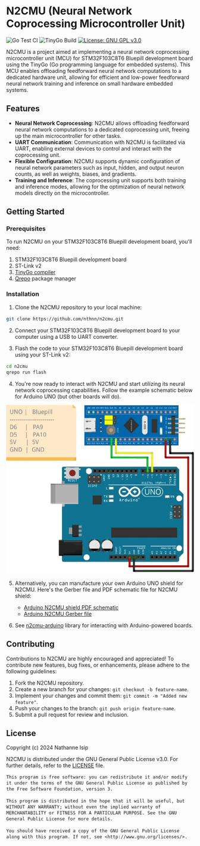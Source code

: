 # N2CMU (Neural Network Coprocessing Microcontroller Unit)

![Go Test CI](https://github.com/nthnn/n2cmu/actions/workflows/go_tests.yml/badge.svg)
![TinyGo Build](https://github.com/nthnn/n2cmu/actions/workflows/tinygo_build.yml/badge.svg)
[![License: GNU GPL v3.0](https://img.shields.io/badge/License-GNU%20GPL%20v3.0-yellow.svg)](https://github.com/nthnn/n2cmu/blob/main/LICENSE)

N2CMU is a project aimed at implementing a neural network coprocessing microcontroller unit (MCU) for STM32F103C8T6 Bluepill development board using the TinyGo (Go programming language for embedded systems). This MCU enables offloading feedforward neural network computations to a dedicated hardware unit, allowing for efficient and low-power feedforward neural network training and inference on small hardware embedded systems.

## Features

- **Neural Network Coprocessing**: N2CMU allows offloading feedforward neural network computations to a dedicated coprocessing unit, freeing up the main microcontroller for other tasks.
- **UART Communication**: Communication with N2CMU is facilitated via UART, enabling external devices to control and interact with the coprocessing unit.
- **Flexible Configuration**: N2CMU supports dynamic configuration of neural network parameters such as input, hidden, and output neuron counts, as well as weights, biases, and gradients.
- **Training and Inference**: The coprocessing unit supports both training and inference modes, allowing for the optimization of neural network models directly on the microcontroller.

## Getting Started

### Prerequisites

To run N2CMU on your STM32F103C8T6 Bluepill development board, you'll need:

1. STM32F103C8T6 Bluepill development board
2. ST-Link v2
3. [TinyGo compiler](https://tinygo.org/getting-started/install/)
4. [Qrepo](https://github.com/nthnn/Qrepo) package manager

### Installation

1. Clone the N2CMU repository to your local machine:

```bash
git clone https://github.com/nthnn/n2cmu.git
```

2. Connect your STM32F103C8T6 Bluepill development board to your computer using a USB to UART converter.

3. Flash the code to your STM32F103C8T6 Bluepill development board using your ST-Link v2:

```bash
cd n2cmu
qrepo run flash
```

4. You're now ready to interact with N2CMU and start utilizing its neural network coprocessing capabilities. Follow the example schematic below for Arduino UNO (but other boards will do).

<p align="center">
    <img alt="N2CMU Example Schematic" src="https://github.com/nthnn/n2cmu/blob/main/assets/n2cmu-schematics.png?raw=true" />
</p>

5. Alternatively, you can manufacture your own Arduino UNO shield for N2CMU. Here's the Gerber file and PDF schematic file for N2CMU shield:

    - [Arduino N2CMU shield PDF schematic](https://github.com/nthnn/n2cmu/blob/main/pcb/Arduino-N2CMU-Shield-Schematic.pdf)
    - [Arduino N2CMU Gerber file](https://github.com/nthnn/n2cmu/blob/main/pcb/Arduino-N2CMU-Shield-Gerber.zip)

6. See [n2cmu-arduino](https://github.com/nthnn/n2cmu-arduino) library for interacting with Arduino-powered boards.

## Contributing

Contributions to N2CMU are highly encouraged and appreciated! To contribute new features, bug fixes, or enhancements, please adhere to the following guidelines:

1. Fork the N2CMU repository.
2. Create a new branch for your changes: `git checkout -b feature-name`.
3. Implement your changes and commit them: `git commit -m "Added new feature"`.
4. Push your changes to the branch: `git push origin feature-name`.
5. Submit a pull request for review and inclusion.

## License

Copyright (c) 2024 Nathanne Isip

N2CMU is distributed under the GNU General Public License v3.0. For further details, refer to the [LICENSE](LICENSE) file.

```
This program is free software: you can redistribute it and/or modify  
it under the terms of the GNU General Public License as published by  
the Free Software Foundation, version 3.

This program is distributed in the hope that it will be useful, but 
WITHOUT ANY WARRANTY; without even the implied warranty of 
MERCHANTABILITY or FITNESS FOR A PARTICULAR PURPOSE. See the GNU 
General Public License for more details.

You should have received a copy of the GNU General Public License 
along with this program. If not, see <http://www.gnu.org/licenses/>.
```

